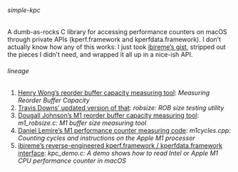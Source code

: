 ###### simple-kpc

A dumb-as-rocks C library for accessing performance counters on macOS
through private APIs (kperf.framework and kperfdata.framework).
I don’t actually know how any of this works:
I just took [ibireme’s gist][ibireme],
stripped out the pieces I didn’t need,
and wrapped it all up in a nice-ish API.

###### lineage

1. [Henry Wong’s reorder buffer capacity measuring tool][henrywong]:
   _Measuring Reorder Buffer Capacity_
2. [Travis Downs’ updated version of that][travisdowns]:
   _robsize: ROB size testing utility_
3. [Dougall Johnson’s M1 reorder buffer capacity measuring tool][dougallj]:
   _m1_robsize.c: M1 buffer size measuring tool_
4. [Daniel Lemire’s M1 performance counter measuring code][lemire]:
   _m1cycles.cpp: Counting cycles and instructions on the Apple M1 processor_
5. [ibireme’s reverse-engineered kperf.framework / kperfdata.framework interface][ibireme]:
   _kpc_demo.c: A demo shows how to read Intel or Apple M1 CPU performance counter in macOS_

[ibireme]: https://gist.github.com/ibireme/173517c208c7dc333ba962c1f0d67d12
[henrywong]: https://web.archive.org/web/20230112063710/https://blog.stuffedcow.net/2013/05/measuring-rob-capacity/
[travisdowns]: https://github.com/travisdowns/robsize
[dougallj]: https://gist.github.com/dougallj/5bafb113492047c865c0c8cfbc930155
[lemire]: https://github.com/lemire/Code-used-on-Daniel-Lemire-s-blog/blob/dc95b3fd74d70b58a7eb332de45ad6534ccd0095/2021/03/24/m1cycles.cpp
